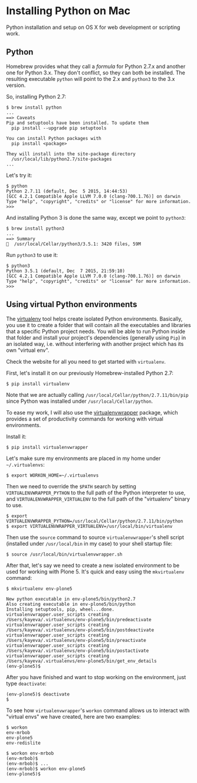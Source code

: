 
# Installing Python on Mac

Python installation and setup on OS X for web development or scripting work.

## Python

Homebrew provides what they call a *formula* for Python 2.7.x and another one for Python 3.x.
They don't conflict, so they can both be installed. The resulting executable `python` will point to the 2.x
and `python3` to the 3.x version.

So, installing Python 2.7:

```
$ brew install python
...
==> Caveats
Pip and setuptools have been installed. To update them
  pip install --upgrade pip setuptools

You can install Python packages with
  pip install <package>

They will install into the site-package directory
  /usr/local/lib/python2.7/site-packages
...
```

Let's try it:

```
$ python
Python 2.7.11 (default, Dec  5 2015, 14:44:53)
[GCC 4.2.1 Compatible Apple LLVM 7.0.0 (clang-700.1.76)] on darwin
Type "help", "copyright", "credits" or "license" for more information.
>>>
```

And installing Python 3 is done the same way, except we point to `python3`:

```
$ brew install python3
...
==> Summary
🍺  /usr/local/Cellar/python3/3.5.1: 3420 files, 59M
```

Run `python3` to use it:

```
$ python3
Python 3.5.1 (default, Dec  7 2015, 21:59:10)
[GCC 4.2.1 Compatible Apple LLVM 7.0.0 (clang-700.1.76)] on darwin
Type "help", "copyright", "credits" or "license" for more information.
>>>
```

## Using virtual Python environments

The [virtualenv](http://virtualenv.readthedocs.org/en/latest/) tool helps create isolated Python environments.
Basically, you use it to create a folder that will contain all the executables and libraries that a specific Python project needs. You will be able to run Python inside that folder and install your project's dependencies (generally using `Pip`) in an isolated way, i.e. without interfering with another project which has its own "virtual env".

Check the website for all you need to get started with `virtualenv`.

First, let's install it on our previously Homebrew-installed Python 2.7:

```
$ pip install virtualenv
```

Note that we are actually calling `/usr/local/Cellar/python/2.7.11/bin/pip` since Python was installed under
`/usr/local/Cellar/python`.

To ease my work, I will also use the [virtualenvwrapper](http://virtualenvwrapper.readthedocs.org/en/latest/) package, which provides a set of productivity commands for working with virtual environments.

Install it:

```
$ pip install virtualenvwrapper
```

Let's make sure my environments are placed in my home under `~/.virtualenvs`:

```
$ export WORKON_HOME=~/.virtualenvs
```

Then we need to override the `$PATH` search by setting `VIRTUALENVWRAPPER_PYTHON` to the full path of the Python interpreter to use, and `VIRTUALENVWRAPPER_VIRTUALENV` to the full path of the "virtualenv" binary to use.

```
$ export VIRTUALENVWRAPPER_PYTHON=/usr/local/Cellar/python/2.7.11/bin/python
$ export VIRTUALENVWRAPPER_VIRTUALENV=/usr/local/bin/virtualenv
```

Then use the `source` command to source `virtualenvwrapper`'s shell script (installed under `/usr/local/bin`
in my case) to your shell startup file:

```
$ source /usr/local/bin/virtualenvwrapper.sh
```

After that, let's say we need to create a new isolated environment to be used for working with Plone 5.
It's quick and easy using the `mkvirtualenv` command:

```
$ mkvirtualenv env-plone5

New python executable in env-plone5/bin/python2.7
Also creating executable in env-plone5/bin/python
Installing setuptools, pip, wheel...done.
virtualenvwrapper.user_scripts creating /Users/kayeva/.virtualenvs/env-plone5/bin/predeactivate
virtualenvwrapper.user_scripts creating /Users/kayeva/.virtualenvs/env-plone5/bin/postdeactivate
virtualenvwrapper.user_scripts creating /Users/kayeva/.virtualenvs/env-plone5/bin/preactivate
virtualenvwrapper.user_scripts creating /Users/kayeva/.virtualenvs/env-plone5/bin/postactivate
virtualenvwrapper.user_scripts creating /Users/kayeva/.virtualenvs/env-plone5/bin/get_env_details
(env-plone5)$
```

After you have finished and want to stop working on the environment, just type `deactivate`:

```
(env-plone5)$ deactivate
$
```

To see how `virtualenvwrapper`'s `workon` command allows us to interact with "virtual envs" we have created, here are two examples:

```
$ workon
env-mrbob
env-plone5
env-redislite
```

```
$ workon env-mrbob
(env-mrbob)$
(env-mrbob)$ ...
(env-mrbob)$ workon env-plone5
(env-plone5)$
```

